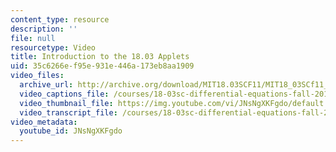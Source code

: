 ```yaml
---
content_type: resource
description: ''
file: null
resourcetype: Video
title: Introduction to the 18.03 Applets
uid: 35c6266e-f95e-931e-446a-173eb8aa1909
video_files:
  archive_url: http://archive.org/download/MIT18.03SCF11/MIT18_03SCf11_app1.mp4
  video_captions_file: /courses/18-03sc-differential-equations-fall-2011/59fca89ae57c5191a7818cbe7365512e_JNsNgXKFgdo.vtt
  video_thumbnail_file: https://img.youtube.com/vi/JNsNgXKFgdo/default.jpg
  video_transcript_file: /courses/18-03sc-differential-equations-fall-2011/f6fdd56ca0b5f6e922330fa4d223b591_JNsNgXKFgdo.pdf
video_metadata:
  youtube_id: JNsNgXKFgdo
---
```

